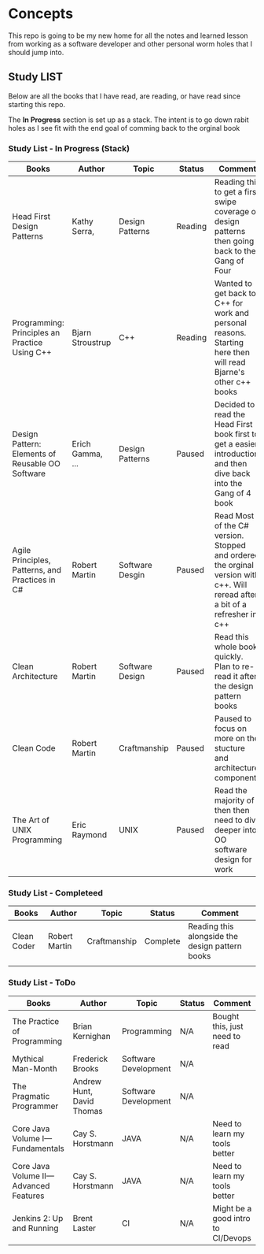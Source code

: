 # Concepts

This repo is going to be my new home for all the notes and learned lesson from working as a software developer and other personal worm holes that I should jump into.



## Study LIST

Below are all the books that I have read, are reading, or have read since starting this repo. 

The **In Progress** section is set up as a stack. The intent is to go down rabit holes as I see fit with the end goal of comming back to the orginal book

### Study List - In Progress (Stack)

 Books        | Author           | Topic | Status |  Comment |
| ------------|------------------| ------| -----  | ---------|
| Head First Design Patterns  | Kathy Serra, | Design Patterns | Reading  | Reading this to get a first swipe coverage of design patterns then going back to the Gang of Four   | 
| Programming: Principles an Practice Using C++ | Bjarn Stroustrup | C++ | Reading | Wanted to get back to C++ for work and personal reasons. Starting here then will read Bjarne's other c++ books |
| Design Pattern: Elements of Reusable OO Software     | Erich Gamma, ...  |  Design Patterns| Paused  | Decided to read the Head First book first to get a easier introduction and then dive back into the Gang of 4 book |
| Agile Principles, Patterns, and Practices in C# | Robert Martin | Software Desgin | Paused | Read Most of the C# version. Stopped and ordered the orginal version with c++. Will reread after a bit of a refresher in c++ |
| Clean Architecture    | Robert Martin  | Software Design | Paused  | Read this whole book quickly. Plan to re-read it after the design pattern books |
| Clean Code    | Robert Martin  | Craftmanship | Paused  | Paused to focus on more on the stucture and architecture components  |
| The Art of UNIX Programming | Eric Raymond| UNIX | Paused | Read the majority of then then need to dive deeper into OO software design for work |


### Study List - Completeed

 Books        | Author           | Topic | Status |  Comment |
| ------------|------------------| ------| -----  | ---------|
| Clean Coder    | Robert Martin  | Craftmanship | Complete  | Reading this alongside the design pattern books  |
|     |   |  |   |  |



### Study List - ToDo

  Books        | Author           | Topic | Status |  Comment |
| ------------|------------------| ------| -----  | ---------|
| The Practice of Programming | Brian Kernighan | Programming | N/A  | Bought this, just need to read |
| Mythical Man-Month | Frederick Brooks | Software Development | N/A  |  |
| The Pragmatic Programmer | Andrew Hunt, David Thomas | Software Development | N/A  |  |
| Core Java Volume I—Fundamentals |  Cay S. Horstmann | JAVA | N/A  | Need to learn my tools better |
| Core Java Volume II—Advanced Features |  Cay S. Horstmann | JAVA | N/A  | Need to learn my tools better |
| Jenkins 2: Up and Running | Brent Laster | CI | N/A  | Might be a good intro to CI/Devops |
